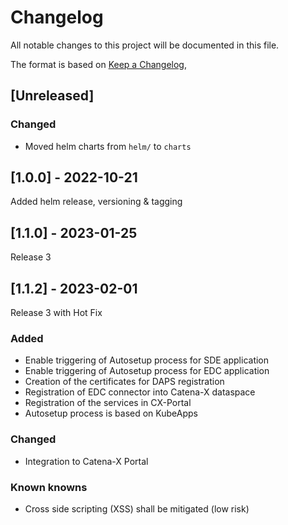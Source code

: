 # Changelog

All notable changes to this project will be documented in this file.

The format is based on [Keep a Changelog](https://keepachangelog.com/en/1.0.0/),

## [Unreleased]

### Changed
- Moved helm charts from `helm/` to `charts`

## [1.0.0] - 2022-10-21
Added helm release, versioning & tagging

## [1.1.0] - 2023-01-25
Release 3

## [1.1.2] - 2023-02-01
Release 3 with Hot Fix


### Added
- Enable triggering of Autosetup process for SDE application
- Enable triggering of Autosetup process for EDC application
- Creation of the certificates for DAPS registration
- Registration of EDC connector into Catena-X dataspace
- Registration of the services in CX-Portal
- Autosetup process is based on KubeApps

### Changed
- Integration to Catena-X Portal 

### Known knowns
- Cross side scripting (XSS) shall be mitigated (low risk)
